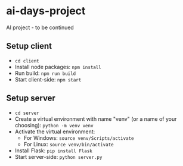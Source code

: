 # ai-days-project
AI project - to be continued

## Setup client
- `cd client`
- Install node packages: `npm install`
- Run build: `npm run build`
- Start client-side: `npm start`

## Setup server
- `cd server`
- Create a virtual environment with name "venv" (or a name of your choosing): `python -m venv venv`
- Activate the virtual environment:
  - For Windows: `source venv/Scripts/activate`
  - For Linux: `source venv/bin/activate`
- Install Flask: `pip install Flask`
- Start server-side: `python server.py`
